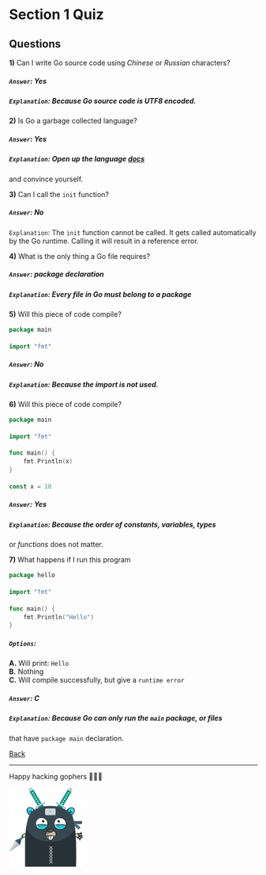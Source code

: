 # Section 1 Quiz

## Questions

**1)** Can I write Go source code using *Chinese* or *Russian* characters?

##### `Answer`: Yes

##### `Explanation`: Because Go source code is *UTF8 encoded*.

**2)** Is Go a garbage collected language?

##### `Answer`: Yes

##### `Explanation`: Open up the language [docs](https://golang.org/doc/)
and convince yourself.

**3)** Can I call the `init` function?

##### `Answer`: No

`Explanation`: The `init` function cannot be called.
It gets called automatically by the Go runtime.
Calling it will result in a reference error.

**4)** What is the only thing a Go file requires?

##### `Answer`: **package** declaration

##### `Explanation`: Every file in Go must *belong* to a *package*

**5)** Will this piece of code compile?

```go
package main

import "fmt"
```

##### `Answer`: No

##### `Explanation`: Because the *import* is not used.

**6)** Will this piece of code compile?

```go
package main

import "fmt"

func main() {
	fmt.Println(x)
}

const x = 10
```

##### `Answer`: Yes

##### `Explanation`: Because the order of *constants*, *variables*, *types*
or *functions* does not matter.

**7)** What happens if I run this program

```go
package hello

import "fmt"

func main() {
	fmt.Println("Hello")
}
```

##### `Options`:

**A.** Will print: `Hello` <br/>
**B.** Nothing <br/>
**C.** Will compile successfully, but give a `runtime error`

##### `Answer`: C

##### `Explanation`: Because Go can only run the `main` package, or files
that have `package main` declaration.

[Back](https://github.com/steevehook/udemy-go101/blob/master/section_1-introduction)

---

Happy hacking gophers 🚀🚀🚀

<img src="https://github.com/steevehook/udemy-go101/raw/master/udemy-go101.svg?sanitize=true" width="150px"/>
